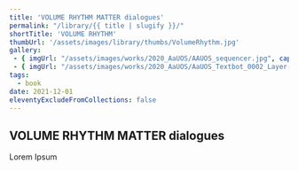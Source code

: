 ```yaml
---
title: 'VOLUME RHYTHM MATTER dialogues'
permalink: "/library/{{ title | slugify }}/"
shortTitle: 'VOLUME RHYTHM'
thumbUrl: '/assets/images/library/thumbs/VolumeRhythm.jpg'
gallery:
 - { imgUrl: "/assets/images/works/2020_AaUOS/AAUOS_sequencer.jpg", caption: "" }
 - { imgUrl: "/assets/images/works/2020_AaUOS/AaUOS_Textbot_0002_Layer-20.jpg", caption: "" }
tags:
  - book
date: 2021-12-01
eleventyExcludeFromCollections: false
---
```



<div class="Grid Grid--gutters Grid--full large-Grid--fit">
  <div class="Grid-cell">
    <div class='headerGroup'>
      <h2>VOLUME RHYTHM MATTER dialogues</h2>
      <p>Lorem Ipsum</p>
    </div>
  </div>
</div>